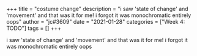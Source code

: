 +++
title = "costume change"
description = "i saw 'state of change' and 'movement' and that was it for me! i forgot it was monochromatic entirely oops"
author = "jc#3609"
date = "2021-01-28"
categories = ["Week 4: TODO"]
tags = []
+++

i saw 'state of change' and 'movement' and that was it for me! i forgot it was monochromatic entirely oops

